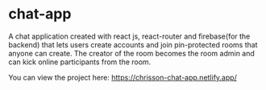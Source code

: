 # chat-app
 
A chat application created with react js, react-router and firebase(for the backend) that lets users create accounts and join pin-protected rooms that anyone can create. The creator of the room becomes the room admin and can kick online participants from the room.

You can view the project here: https://chrisson-chat-app.netlify.app/
